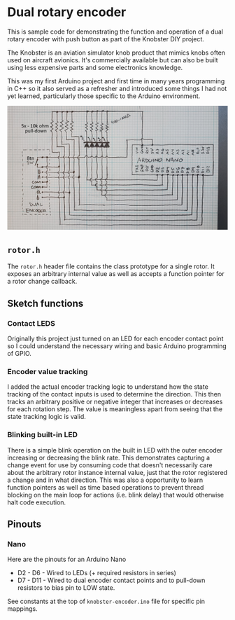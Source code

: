 # Dual rotary encoder

This is sample code for demonstrating the function and operation of a dual rotary encoder with push button as part of the Knobster DIY project.

The Knobster is an aviation simulator knob product that mimics knobs often used on aircraft avionics. 
It's commercially available but can also be built using less expensive parts and some electronics knowledge.

This was my first Arduino project and first time in many years programming in C++ so it also served as a refresher and introduced some things I had not yet learned, particularly those specific to the Arduino environment.

![Schematic](WiringDiagram.jpg)

## `rotor.h`
The `rotor.h` header file contains the class prototype for a single rotor. It exposes an arbitrary internal value as well as accepts a function pointer for a rotor change callback.

## Sketch functions

### Contact LEDS
Originally this project just turned on an LED for each encoder contact point so I could understand the necessary wiring and basic Arduino programming of GPIO.

### Encoder value tracking
I added the actual encoder tracking logic to understand how the state tracking of the contact inputs is used to determine the direction. This then tracks an arbitrary positive or negative integer that increases or decreases for each rotation step. The value is meaningless apart from seeing that the state tracking logic is valid.

### Blinking built-in LED
There is a simple blink operation on the built in LED with the outer encoder increasing or decreasing the blink rate.
This demonstrates capturing a change event for use by consuming code that doesn't necessarily care about the arbitrary rotor instance internal value, just that the rotor registered a change and in what direction. This was also a opportunity to learn function pointers as well as time based operations to prevent thread blocking on the main loop for actions (i.e. blink delay) that would otherwise halt code execution.

## Pinouts

### Nano
Here are the pinouts for an Arduino Nano

* D2 - D6 - Wired to LEDs (+ required resistors in series)
* D7 - D11 - Wired to dual encoder contact points and to pull-down resistors to bias pin to LOW state.

See constants at the top of `knobster-encoder.ino` file for specific pin mappings.